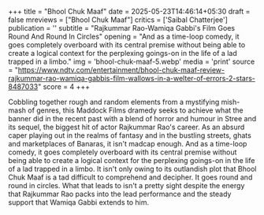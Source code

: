+++
title = "Bhool Chuk Maaf"
date = 2025-05-23T14:46:14+05:30
draft = false
mreviews = ["Bhool Chuk Maaf"]
critics = ['Saibal Chatterjee']
publication = ''
subtitle = "Rajkummar Rao-Wamiqa Gabbi's Film Goes Round And Round In Circles"
opening = "And as a time-loop comedy, it goes completely overboard with its central premise without being able to create a logical context for the perplexing goings-on in the life of a lad trapped in a limbo."
img = 'bhool-chuk-maaf-5.webp'
media = 'print'
source = "https://www.ndtv.com/entertainment/bhool-chuk-maaf-review-rajkummar-rao-wamiqa-gabbis-film-wallows-in-a-welter-of-errors-2-stars-8487033"
score = 4
+++

Cobbling together rough and random elements from a mystifying mish-mash of genres, this Maddock Films dramedy seeks to achieve what the banner did in the recent past with a blend of horror and humour in Stree and its sequel, the biggest hit of actor Rajkummar Rao's career. As an absurd caper playing out in the realms of fantasy and in the bustling streets, ghats and marketplaces of Banaras, it isn't madcap enough. And as a time-loop comedy, it goes completely overboard with its central premise without being able to create a logical context for the perplexing goings-on in the life of a lad trapped in a limbo. It isn't only owing to its outlandish plot that Bhool Chuk Maaf is a tad difficult to comprehend and decipher. It goes round and round in circles. What that leads to isn't a pretty sight despite the energy that Rajkummar Rao packs into the lead performance and the steady support that Wamiqa Gabbi extends to him.
